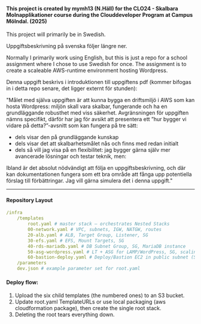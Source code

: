 #### This project is created by mymh13 (N.Häll) for the CLO24 - Skalbara Molnapplikationer course during the Clouddeveloper Program at Campus Mölndal. (2025)  
  
This project will primarily be in Swedish.  
  
Uppgiftsbeskrivning på svenska följer längre ner.
  
Normally I primarily work using English, but this is just a repo for a school assignment where I chose to use Swedish for once. The assignment is to create a scaleable AWS-runtime environment hosting Wordpress.  
  
Denna uppgift beskrivs i introduktionen till uppgiftens pdf (kommer bifogas in i detta repo senare, det ligger externt för stunden):  
  
"Målet med själva uppgiften är att kunna bygga en driftsmiljö i AWS som kan hosta Wordpress: miljön skall vara skalbar, fungerande och ha en grundläggande robusthet med viss säkerhet.
Avgränsningen för uppgiften nämns specifikt, därför har jag för avsikt att presentera ett ”hur bygger vi vidare på detta?”-avsnitt som kan fungera på tre sätt:  
  
- dels visar den på grundläggande kunskap
- dels visar det att skalbarhetsmålet nås och finns med redan initialt
- dels så vill jag visa på en flexibilitet: jag bygger gärna själv mer avancerade lösningar och testar teknik, men:  
  
Ibland är det absolut nödvändigt att följa en uppgiftsbeskrivning, och där kan dokumentationen fungera som ett bra område att fånga upp potentiella förslag till förbättringar. Jag vill gärna simulera det i denna uppgift."  
  
---
#### Repository Layout
```yaml
/infra
    /templates
        root.yaml # master stack – orchestrates Nested Stacks
        00-network.yaml # VPC, subnets, IGW, NATGW, routes
        20-alb.yaml # ALB, Target Group, Listener, SG
        30-efs.yaml # EFS, Mount Targets, SG
        40-rds-mariadb.yaml # DB Subnet Group, SG, MariaDB instance
        50-asg-wordpress.yaml # LT + ASG for LAMP/WordPress, SG, scaling policy
        60-bastion-deploy.yaml # Deploy/Bastion EC2 in public subnet (SSH), SG
    /parameters
    dev.json # example parameter set for root.yaml
```
  
#### Deploy flow:
  
1. Upload the six child templates (the numbered ones) to an S3 bucket.
2. Update root.yaml TemplateURLs or use local packaging (aws cloudformation package), then create the single root stack.
3. Deleting the root tears everything down.